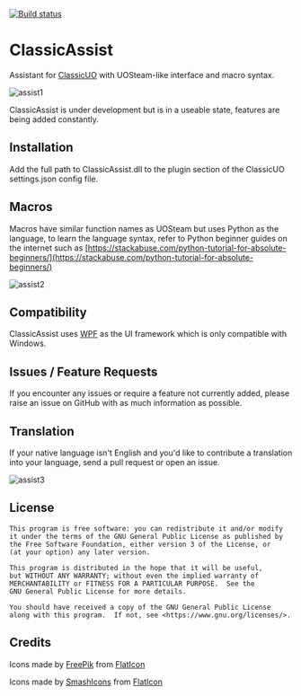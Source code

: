 ﻿﻿﻿﻿﻿﻿[![Build status](https://ci.appveyor.com/api/projects/status/8ky24q5mvc1h0xll/branch/master?svg=true)](https://ci.appveyor.com/project/Reetus/classicassist/branch/master)

# ClassicAssist

Assistant for [ClassicUO](https://github.com/andreakarasho/ClassicUO) with UOSteam-like interface and macro syntax.

![assist1](https://user-images.githubusercontent.com/6239195/73602827-d51b7e00-45b4-11ea-96c4-64bef454e36f.png)

ClassicAssist is under development but is in a useable state, features are being added constantly.

## Installation

Add the full path to ClassicAssist.dll to the plugin section of the ClassicUO settings.json config file.

## Macros

Macros have similar function names as UOSteam but uses Python as the language, to learn the language syntax, refer to Python beginner guides on the internet such as [https://stackabuse.com/python-tutorial-for-absolute-beginners/](https://stackabuse.com/python-tutorial-for-absolute-beginners/)


![assist2](https://user-images.githubusercontent.com/6239195/73602829-d8166e80-45b4-11ea-8132-61c29fce3862.png)

## Compatibility

ClassicAssist uses [WPF](https://en.wikipedia.org/wiki/Windows_Presentation_Foundation) as the UI framework which is only compatible with Windows.

## Issues / Feature Requests

If you encounter any issues or require a feature not currently added, please raise an issue on GitHub with as much information as possible.

## Translation

If your native language isn't English and you'd like to contribute a translation into your language, send a pull request or open an issue.

![assist3](https://user-images.githubusercontent.com/6239195/73602831-da78c880-45b4-11ea-82e4-fe71c3ca41c8.png)

## License

    This program is free software: you can redistribute it and/or modify
    it under the terms of the GNU General Public License as published by
    the Free Software Foundation, either version 3 of the License, or
    (at your option) any later version.

    This program is distributed in the hope that it will be useful,
    but WITHOUT ANY WARRANTY; without even the implied warranty of
    MERCHANTABILITY or FITNESS FOR A PARTICULAR PURPOSE.  See the
    GNU General Public License for more details.

    You should have received a copy of the GNU General Public License
    along with this program.  If not, see <https://www.gnu.org/licenses/>.

## Credits

Icons made by [FreePik](https://www.flaticon.com/authors/freepik) from [FlatIcon](https://www.flaticon.com/)

Icons made by [SmashIcons](https://www.flaticon.com/authors/smashicons) from [FlatIcon](https://www.flaticon.com/)


